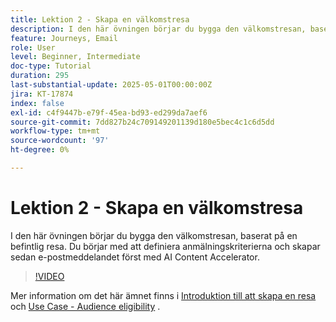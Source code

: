 ```yaml
---
title: Lektion 2 - Skapa en välkomstresa
description: I den här övningen börjar du bygga den välkomstresan, baserat på en befintlig resa. Du börjar med att definiera anmälningskriterierna och skapar sedan e-postmeddelandet först med AI Content Accelerator.
feature: Journeys, Email
role: User
level: Beginner, Intermediate
doc-type: Tutorial
duration: 295
last-substantial-update: 2025-05-01T00:00:00Z
jira: KT-17874
index: false
exl-id: c4f9447b-e79f-45ea-bd93-ed299da7aef6
source-git-commit: 7dd827b24c709149201139d180e5bec4c1c6d5dd
workflow-type: tm+mt
source-wordcount: '97'
ht-degree: 0%

---
```


# Lektion 2 - Skapa en välkomstresa

I den här övningen börjar du bygga den välkomstresan, baserat på en befintlig resa. Du börjar med att definiera anmälningskriterierna och skapar sedan e-postmeddelandet först med AI Content Accelerator.

>[!VIDEO](https://video.tv.adobe.com/v/3457896/?learn=on&enablevpops)

Mer information om det här ämnet finns i [Introduktion till att skapa en resa](/help/create-journeys/introduction-to-building-a-journey.md) och [Use Case - Audience eligibility](/help/create-journeys/use-case-audience-qualification.md) .
